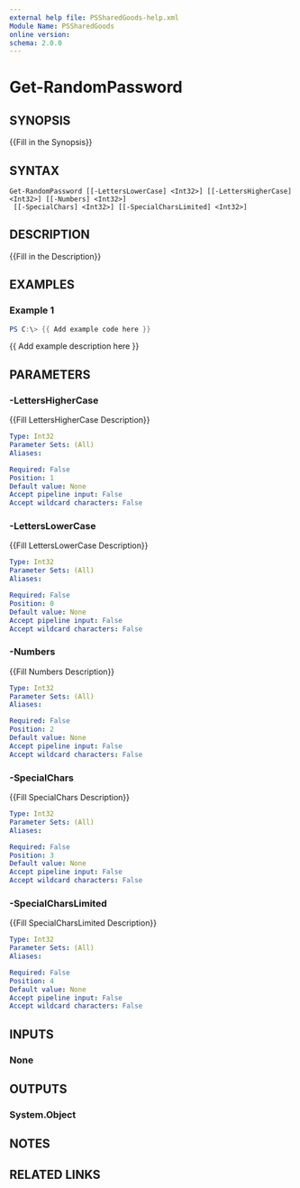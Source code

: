 ```yaml
---
external help file: PSSharedGoods-help.xml
Module Name: PSSharedGoods
online version:
schema: 2.0.0
---
```


# Get-RandomPassword

## SYNOPSIS
{{Fill in the Synopsis}}

## SYNTAX

```
Get-RandomPassword [[-LettersLowerCase] <Int32>] [[-LettersHigherCase] <Int32>] [[-Numbers] <Int32>]
 [[-SpecialChars] <Int32>] [[-SpecialCharsLimited] <Int32>]
```

## DESCRIPTION
{{Fill in the Description}}

## EXAMPLES

### Example 1
```powershell
PS C:\> {{ Add example code here }}
```

{{ Add example description here }}

## PARAMETERS

### -LettersHigherCase
{{Fill LettersHigherCase Description}}

```yaml
Type: Int32
Parameter Sets: (All)
Aliases:

Required: False
Position: 1
Default value: None
Accept pipeline input: False
Accept wildcard characters: False
```

### -LettersLowerCase
{{Fill LettersLowerCase Description}}

```yaml
Type: Int32
Parameter Sets: (All)
Aliases:

Required: False
Position: 0
Default value: None
Accept pipeline input: False
Accept wildcard characters: False
```

### -Numbers
{{Fill Numbers Description}}

```yaml
Type: Int32
Parameter Sets: (All)
Aliases:

Required: False
Position: 2
Default value: None
Accept pipeline input: False
Accept wildcard characters: False
```

### -SpecialChars
{{Fill SpecialChars Description}}

```yaml
Type: Int32
Parameter Sets: (All)
Aliases:

Required: False
Position: 3
Default value: None
Accept pipeline input: False
Accept wildcard characters: False
```

### -SpecialCharsLimited
{{Fill SpecialCharsLimited Description}}

```yaml
Type: Int32
Parameter Sets: (All)
Aliases:

Required: False
Position: 4
Default value: None
Accept pipeline input: False
Accept wildcard characters: False
```

## INPUTS

### None

## OUTPUTS

### System.Object
## NOTES

## RELATED LINKS
